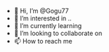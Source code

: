 - 👋 Hi, I’m @Gogu77
- 👀 I’m interested in ..
- 🌱 I’m currently learning 
- 💞️ I’m looking to collaborate on 
- 📫 How to reach me

